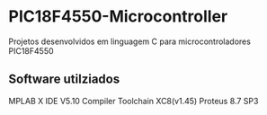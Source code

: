 # PIC18F4550-Microcontroller
Projetos desenvolvidos em linguagem C para microcontroladores PIC18F4550

## Software utilziados
MPLAB X IDE V5.10
Compiler Toolchain XC8(v1.45)
Proteus 8.7 SP3
